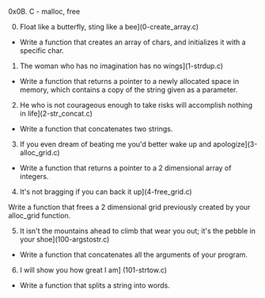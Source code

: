 0x0B. C - malloc, free

0. Float like a butterfly, sting like a bee](0-create_array.c)

- Write a function that creates an array of chars, and initializes it with a specific char.

1. The woman who has no imagination has no wings](1-strdup.c)

- Write a function that returns a pointer to a newly allocated space in memory, which contains a copy of the string given as a parameter.

2. He who is not courageous enough to take risks will accomplish nothing in life](2-str_concat.c)

- Write a function that concatenates two strings.

3. If you even dream of beating me you'd better wake up and apologize](3-alloc_grid.c)

- Write a function that returns a pointer to a 2 dimensional array of integers.

4. It's not bragging if you can back it up](4-free_grid.c)

Write a function that frees a 2 dimensional grid previously created by your alloc_grid function.

5. It isn't the mountains ahead to climb that wear you out; it's the pebble in your shoe](100-argstostr.c)

- Write a function that concatenates all the arguments of your program.

6. I will show you how great I am] (101-strtow.c)

- Write a function that splits a string into words.

